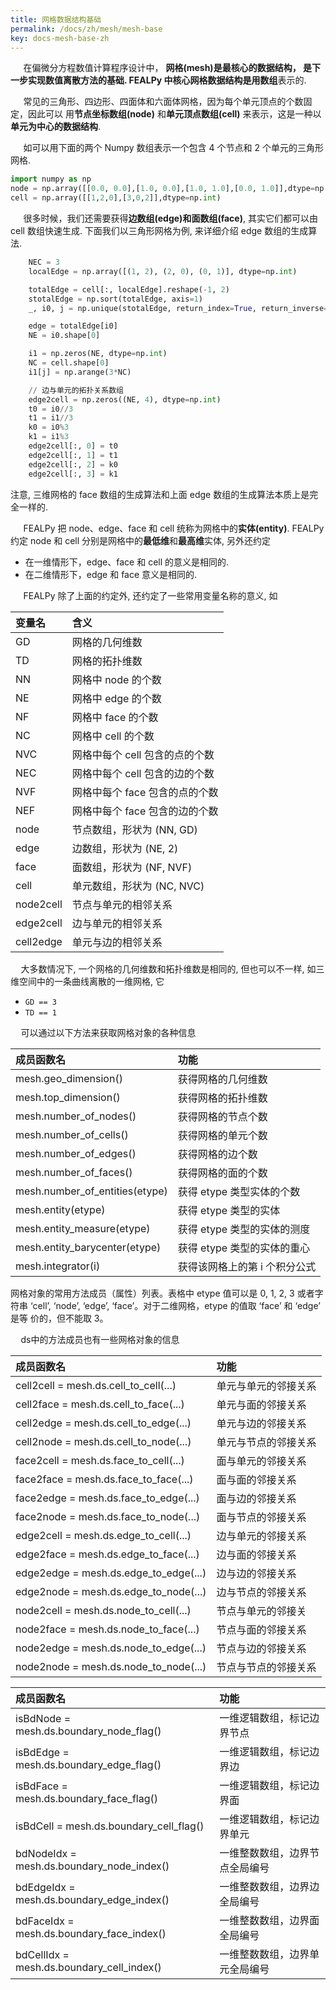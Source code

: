 ```yaml
---
title: 网格数据结构基础
permalink: /docs/zh/mesh/mesh-base
key: docs-mesh-base-zh
---
```



$\quad$ 在偏微分方程数值计算程序设计中， **网格(mesh)**是最核心的数据结构， 
是下一步实现数值离散方法的基础. FEALPy 中核心网格数据结构是用**数组**表示的.

$\quad$ 常见的三角形、四边形、四面体和六面体网格，因为每个单元顶点的个数固定，因此可以
用**节点坐标数组(node)** 和**单元顶点数组(cell)** 来表示，这是一种以**单元为中心的数据结构**.

$\quad$ 如可以用下面的两个 Numpy 数组表示一个包含 4 个节点和 2 个单元的三角形网格.

```python
import numpy as np
node = np.array([[0.0, 0.0],[1.0, 0.0],[1.0, 1.0],[0.0, 1.0]],dtype=np.float)
cell = np.array([[1,2,0],[3,0,2]],dtype=np.int)
```

$\quad$ 很多时候，我们还需要获得**边数组(edge)**和**面数组(face)**, 其实它们都可以由
cell 数组快速生成. 下面我们以三角形网格为例, 来详细介绍 edge 数组的生成算法.

```python
    NEC = 3
    localEdge = np.array([(1, 2), (2, 0), (0, 1)], dtype=np.int)

    totalEdge = cell[:, localEdge].reshape(-1, 2)
    stotalEdge = np.sort(totalEdge, axis=1)
    _, i0, j = np.unique(stotalEdge, return_index=True, return_inverse=True, axis=0)

    edge = totalEdge[i0]
    NE = i0.shape[0]

    i1 = np.zeros(NE, dtype=np.int)
    NC = cell.shape[0]
    i1[j] = np.arange(3*NC)

    // 边与单元的拓扑关系数组
    edge2cell = np.zeros((NE, 4), dtype=np.int)
    t0 = i0//3
    t1 = i1//3
    k0 = i0%3
    k1 = i1%3
    edge2cell[:, 0] = t0
    edge2cell[:, 1] = t1
    edge2cell[:, 2] = k0
    edge2cell[:, 3] = k1
```

注意, 三维网格的 face 数组的生成算法和上面 edge 数组的生成算法本质上是完全一样的.

$\quad$ FEALPy 把 node、edge、face 和 cell 统称为网格中的**实体(entity)**. FEALPy 约定
node 和 cell 分别是网格中的**最低维**和**最高维**实体, 另外还约定

* 在一维情形下，edge、face 和 cell 的意义是相同的.
* 在二维情形下，edge 和 face 意义是相同的.

$\quad$ FEALPy 除了上面的约定外, 还约定了一些常用变量名称的意义, 如 


|变量名 | 含义 |
|:--- | :----|
|GD	| 网格的几何维数 |
|TD	| 网格的拓扑维数 |
|NN	| 网格中 node 的个数 |
|NE	| 网格中 edge 的个数 |
|NF	| 网格中 face 的个数 |
|NC	| 网格中 cell 的个数 |
|NVC | 网格中每个 cell 包含的点的个数 |
|NEC | 网格中每个 cell 包含的边的个数 |
|NVF | 网格中每个 face 包含的点的个数 |
|NEF | 网格中每个 face 包含的边的个数 |
|node| 节点数组，形状为 (NN, GD) |
|edge| 边数组，形状为 (NE, 2) |
|face| 面数组，形状为 (NF, NVF) |
|cell| 单元数组，形状为 (NC, NVC) |
|node2cell | 节点与单元的相邻关系 |
|edge2cell | 边与单元的相邻关系 |
|cell2edge | 单元与边的相邻关系 |

$\quad$大多数情况下, 一个网格的几何维数和拓扑维数是相同的, 但也可以不一样,
如三维空间中的一条曲线离散的一维网格, 它
* `GD == 3`
* `TD == 1`

$\quad$可以通过以下方法来获取网格对象的各种信息

|成员函数名 | 功能 |
|:--- | :----|
|mesh.geo\_dimension() | 获得网格的几何维数 |
|mesh.top\_dimension() | 获得网格的拓扑维数 |
|mesh.number\_of\_nodes() |	获得网格的节点个数 |
|mesh.number\_of\_cells() |	获得网格的单元个数 |
|mesh.number\_of\_edges() |	获得网格的边个数 |
|mesh.number\_of\_faces() |	获得网格的面的个数 |
|mesh.number\_of\_entities(etype) |	获得 etype 类型实体的个数 |
|mesh.entity(etype) | 获得 etype 类型的实体 |
|mesh.entity\_measure(etype) | 获得 etype 类型的实体的测度 |
|mesh.entity\_barycenter(etype) | 获得 etype 类型的实体的重心 |
|mesh.integrator(i) | 获得该网格上的第 i 个积分公式 |

网格对象的常用方法成员（属性）列表。表格中 etype 值可以是 0, 1, 2, 3 或者字符串 
‘cell’, ‘node’, ‘edge’, ‘face’。对于二维网格，etype 的值取 ‘face’ 和 ‘edge’ 是等
价的，但不能取 3。

$\quad$ds中的方法成员也有一些网格对象的信息

|成员函数名 | 功能 |
|:--- | :----|
|cell2cell = mesh.ds.cell\_to\_cell(...) | 单元与单元的邻接关系 |
|cell2face = mesh.ds.cell\_to\_face(...) | 单元与面的邻接关系 |
|cell2edge = mesh.ds.cell\_to\_edge(...) | 单元与边的邻接关系 |
|cell2node = mesh.ds.cell\_to\_node(...) | 单元与节点的邻接关系 |
|face2cell = mesh.ds.face\_to\_cell(...) | 面与单元的邻接关系 |
|face2face = mesh.ds.face\_to\_face(...) | 面与面的邻接关系 |
|face2edge = mesh.ds.face\_to\_edge(...) | 面与边的邻接关系 |
|face2node = mesh.ds.face\_to\_node(...) | 面与节点的邻接关系 |
|edge2cell = mesh.ds.edge\_to\_cell(...) | 边与单元的邻接关系 |
|edge2face = mesh.ds.edge\_to\_face(...) | 边与面的邻接关系 |
|edge2edge = mesh.ds.edge\_to\_edge(...) | 边与边的邻接关系 |
|edge2node = mesh.ds.edge\_to\_node(...) | 边与节点的邻接关系 |
|node2cell = mesh.ds.node\_to\_cell(...) | 节点与单元的邻接关 |
|node2face = mesh.ds.node\_to\_face(...) | 节点与面的邻接关系 |
|node2edge = mesh.ds.node\_to\_edge(...) | 节点与边的邻接关系 |
|node2node = mesh.ds.node\_to\_node(...) | 节点与节点的邻接关系 |

|成员函数名 | 功能 |
|:--- | :----|
|isBdNode = mesh.ds.boundary\_node\_flag() | 一维逻辑数组，标记边界节点 |
|isBdEdge = mesh.ds.boundary\_edge\_flag() | 一维逻辑数组，标记边界边 |
|isBdFace = mesh.ds.boundary\_face\_flag() | 一维逻辑数组，标记边界面 |
|isBdCell = mesh.ds.boundary\_cell\_flag() | 一维逻辑数组，标记边界单元 |
|bdNodeIdx = mesh.ds.boundary\_node\_index() | 一维整数数组，边界节点全局编号 |
|bdEdgeIdx = mesh.ds.boundary\_edge\_index() | 一维整数数组，边界边全局编号 |
|bdFaceIdx = mesh.ds.boundary\_face\_index() | 一维整数数组，边界面全局编号 |
|bdCellIdx = mesh.ds.boundary\_cell\_index() | 一维整数数组，边界单元全局编号 |















